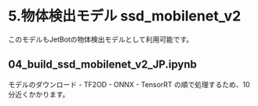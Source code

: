 # 5.物体検出モデル ssd_mobilenet_v2
このモデルもJetBotの物体検出モデルとして利用可能です。  

## 04_build_ssd_mobilenet_v2_JP.ipynb

モデルのダウンロード - TF2OD - ONNX - TensorRT の順で処理するため、10分近くかかります。
